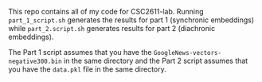 This repo contains all of my code for CSC2611-lab. 
Running `part_1_script.sh` generates the results for part 1 (synchronic embeddings) while
`part_2.script.sh` generates results for part 2 (diachronic embeddings). 

The Part 1 script assumes that you have the `GoogleNews-vectors-negative300.bin` in the same directory and 
the Part 2 script assumes that you have the `data.pkl` file in the same directory.